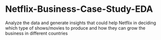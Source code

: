 # Netflix-Business-Case-Study-EDA
Analyze the data and generate insights that could help Netflix in deciding which type of shows/movies to produce and how they can grow the business in different countries

